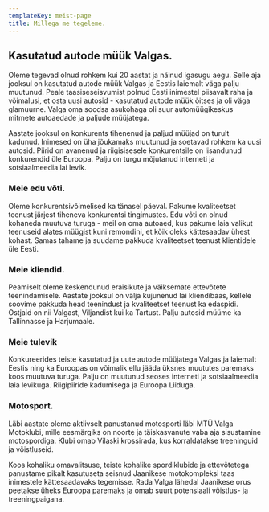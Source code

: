 ```yaml
---
templateKey: meist-page
title: Millega me tegeleme.
---
```

## Kasutatud autode müük Valgas.

Oleme tegevad olnud rohkem kui 20 aastat ja näinud igasugu aegu. Selle aja jooksul on kasutatud autode müük Valgas ja Eestis laiemalt väga palju muutunud. Peale taasiseseisvumist polnud Eesti inimestel piisavalt raha ja võimalusi, et osta uusi autosid - kasutatud autode müük õitses ja oli väga glamuurne. Valga oma soodsa asukohaga oli suur automüügikeskus mitmete autoaedade ja paljude müüjatega.

Aastate jooksul on konkurents tihenenud ja paljud müüjad on turult kadunud. Inimesed on üha jõukamaks muutunud ja soetavad rohkem ka uusi autosid. Piirid on avanenud ja riigisisesele konkurentsile on lisandunud konkurendid üle Euroopa. Palju on turgu mõjutanud interneti ja sotsiaalmeedia lai levik.

### Meie edu võti.

Oleme konkurentsivõimelised ka tänasel päeval. Pakume kvaliteetset teenust järjest tiheneva konkurentsi tingimustes. Edu võti on olnud kohaneda muutuva turuga - meil on oma autoaed, kus pakume laia valikut teenuseid alates müügist kuni remondini, et kõik oleks kättesaadav ühest kohast. Samas tahame ja suudame pakkuda kvaliteetset teenust klientidele üle Eesti.

### Meie kliendid.

Peamiselt oleme keskendunud eraisikute ja väiksemate ettevõtete teenindamisele. Aastate jooksul on välja kujunenud lai kliendibaas, kellele soovime pakkuda head teenindust ja kvaliteetset teenust ka edaspidi. Ostjaid on nii Valgast, Viljandist kui ka Tartust. Palju autosid müüme ka Tallinnasse ja Harjumaale.

### Meie tulevik

Konkureerides teiste kasutatud ja uute autode müüjatega Valgas ja laiemalt Eestis ning ka Euroopas on võimalik ellu jääda üksnes muututes paremaks koos muutuva turuga. Palju on muutunud seoses interneti ja sotsiaalmeedia laia levikuga. Riigipiiride kadumisega ja Euroopa Liiduga.



### Motosport.

Läbi aastate oleme aktiivselt panustanud motosporti läbi MTÜ Valga Motoklubi, mille eesmärgiks on noorte ja täiskasvanute vaba aja sisustamine motospordiga. Klubi omab Vilaski krossirada, kus korraldatakse treeninguid ja võistluseid.

Koos kohaliku omavalitsuse, teiste kohalike spordiklubide ja ettevõtetega panustame pikalt kasutuseta seisnud Jaanikese motokompleksi taas inimestele kättesaadavaks tegemisse. Rada Valga lähedal Jaanikese orus peetakse üheks Euroopa paremaks ja omab suurt potensiaali võistlus- ja treeningpaigana.
